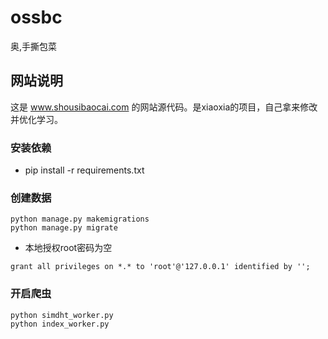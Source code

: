 # 	ossbc
奥,手撕包菜

## 网站说明
这是 www.shousibaocai.com 的网站源代码。是xiaoxia的项目，自己拿来修改并优化学习。

### 安装依赖
- pip install -r requirements.txt

### 创建数据

```
python manage.py makemigrations
python manage.py migrate
```

- 本地授权root密码为空
```
grant all privileges on *.* to 'root'@'127.0.0.1' identified by '';
```

### 开启爬虫

```
python simdht_worker.py
python index_worker.py
```